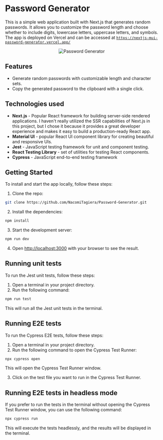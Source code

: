 # Password Generator

This is a simple web application built with Next.js that generates random passwords. It allows you to customize the password length and choose whether to include digits, lowercase letters, uppercase letters, and symbols. The app is deployed on Vercel and can be accessed at [`https://nextjs-mui-password-generator.vercel.app/`](https://nextjs-mui-password-generator.vercel.app/)

<p align="center">
  <img src="https://github.com/NacomiTagiera/Password-Generator/assets/106376178/08650282-76a7-4838-9c15-fe0a560c71a5" alt="Password Generator">
</p>

## Features

- Generate random passwords with customizable length and character sets.
- Copy the generated password to the clipboard with a single click.

## Technologies used

- **Next.js** - Popular React framework for building server-side rendered applications. I haven't really utilized the SSR capabilities of Next.js in this project, but I chose it because it provides a great developer experience and makes it easy to build a production-ready React app.
- **Material UI** - popular React UI component library for creating beautiful and responsive UIs.
- **Jest** - JavaScript testing framework for unit and component testing.
- **React Testing Library** - set of utilities for testing React components.
- **Cypress** - JavaScript end-to-end testing framework

## Getting Started

To install and start the app locally, follow these steps:

1. Clone the repo:

```bash
git clone https://github.com/NacomiTagiera/Password-Generator.git
```

2. Install the dependencies:

```bash
npm install
```

3. Start the development server:

```bash
npm run dev
```

4. Open [http://localhost:3000](http://localhost:3000) with your browser to see the result.

## Running unit tests

To run the Jest unit tests, follow these steps:

1. Open a terminal in your project directory.
2. Run the following command:

```bash
npm run test
```

This will run all the Jest unit tests in the terminal.

## Running E2E tests

To run the Cypress E2E tests, follow these steps:

1. Open a terminal in your project directory.
2. Run the following command to open the Cypress Test Runner:

```bash
npx cypress open
```

This will open the Cypress Test Runner window.

3. Click on the test file you want to run in the Cypress Test Runner.

## Running E2E tests in headless mode

If you prefer to run the tests in the terminal without opening the Cypress Test Runner window, you can use the following command:

```bash
npx cypress run
```

This will execute the tests headlessly, and the results will be displayed in the terminal.

